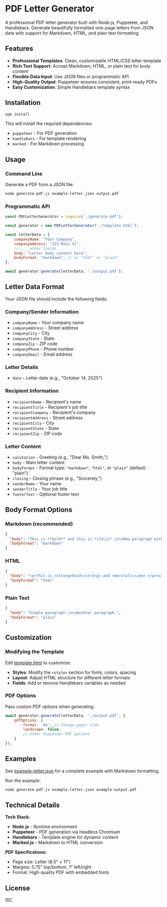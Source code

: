 # PDF Letter Generator

A professional PDF letter generator built with Node.js, Puppeteer, and Handlebars. Generate beautifully formatted one-page letters from JSON data with support for Markdown, HTML, and plain text formatting.

## Features

- **Professional Templates**: Clean, customizable HTML/CSS letter template
- **Rich Text Support**: Accept Markdown, HTML, or plain text for body content
- **Flexible Data Input**: Use JSON files or programmatic API
- **High-Quality Output**: Puppeteer ensures consistent, print-ready PDFs
- **Easy Customization**: Simple Handlebars template syntax

## Installation

```bash
npm install
```

This will install the required dependencies:
- `puppeteer` - For PDF generation
- `handlebars` - For template rendering
- `marked` - For Markdown processing

## Usage

### Command Line

Generate a PDF from a JSON file:

```bash
node generate-pdf.js example-letter.json output.pdf
```

### Programmatic API

```javascript
const PDFLetterGenerator = require('./generate-pdf');

const generator = new PDFLetterGenerator('./template.html');

const letterData = {
    companyName: "Your Company",
    companyAddress: "123 Main St",
    // ... other fields
    body: "Letter body content here",
    bodyFormat: "markdown", // or "html" or "plain"
};

await generator.generate(letterData, './output.pdf');
```

## Letter Data Format

Your JSON file should include the following fields:

### Company/Sender Information
- `companyName` - Your company name
- `companyAddress` - Street address
- `companyCity` - City
- `companyState` - State
- `companyZip` - ZIP code
- `companyPhone` - Phone number
- `companyEmail` - Email address

### Letter Details
- `date` - Letter date (e.g., "October 14, 2025")

### Recipient Information
- `recipientName` - Recipient's name
- `recipientTitle` - Recipient's job title
- `recipientCompany` - Recipient's company
- `recipientAddress` - Street address
- `recipientCity` - City
- `recipientState` - State
- `recipientZip` - ZIP code

### Letter Content
- `salutation` - Greeting (e.g., "Dear Ms. Smith,")
- `body` - Main letter content
- `bodyFormat` - Format type: `"markdown"`, `"html"`, or `"plain"` (default: "plain")
- `closing` - Closing phrase (e.g., "Sincerely,")
- `senderName` - Your name
- `senderTitle` - Your job title
- `footerText` - Optional footer text

## Body Format Options

### Markdown (recommended)
```json
{
  "body": "This is **bold** and this is *italic*.\n\nNew paragraph with a list:\n\n- Item 1\n- Item 2",
  "bodyFormat": "markdown"
}
```

### HTML
```json
{
  "body": "<p>This is <strong>bold</strong> and <em>italic</em>.</p><ul><li>Item 1</li></ul>",
  "bodyFormat": "html"
}
```

### Plain Text
```json
{
  "body": "Simple paragraph.\n\nAnother paragraph.",
  "bodyFormat": "plain"
}
```

## Customization

### Modifying the Template

Edit [template.html](template.html) to customize:
- **Styles**: Modify the `<style>` section for fonts, colors, spacing
- **Layout**: Adjust HTML structure for different letter formats
- **Fields**: Add or remove Handlebars variables as needed

### PDF Options

Pass custom PDF options when generating:

```javascript
await generator.generate(letterData, './output.pdf', {
    pdfOptions: {
        format: 'A4', // Change paper size
        landscape: false,
        // Other Puppeteer PDF options
    }
});
```

## Examples

See [example-letter.json](example-letter.json) for a complete example with Markdown formatting.

Run the example:
```bash
node generate-pdf.js example-letter.json example-output.pdf
```

## Technical Details

**Tech Stack:**
- **Node.js** - Runtime environment
- **Puppeteer** - PDF generation via headless Chromium
- **Handlebars** - Template engine for dynamic content
- **Marked.js** - Markdown to HTML conversion

**PDF Specifications:**
- Page size: Letter (8.5" × 11")
- Margins: 0.75" top/bottom, 1" left/right
- Format: High-quality PDF with embedded fonts

## License

ISC
